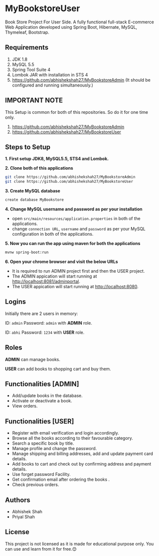 # MyBookstoreUser
Book Store Project For User Side.
A fully functional full-stack E-commerce Web Application developed using Spring Boot, Hibernate, MySQL, Thymeleaf, Bootstrap.

## Requirements
1. JDK 1.8
2. MySQL 5.5
3. Spring Tool Suite 4 
4. Lombok JAR with installation in STS 4
5. https://github.com/abhishekshah27/MyBookstoreAdmin (It should be configured and running simultaneously.)

## IMPORTANT NOTE
This Setup is common for both of this repositories. So do it for one time only.
1. https://github.com/abhishekshah27/MyBookstoreAdmin
2. https://github.com/abhishekshah27/MyBookstoreUser

## Steps to Setup

**1. First setup JDK8, MySQL5.5, STS4 and Lombok.**

**2. Clone both of this applications**

```bash
git clone https://github.com/abhishekshah27/MyBookstoreAdmin
git clone https://github.com/abhishekshah27/MyBookstoreUser
```

**3. Create MySQL database**
```bash
create database MyBookstore
```

**4. Change MySQL username and password as per your installation**
+ open `src/main/resources/application.properties` in both of the applications.
+ change `connection URL`, `username` and `password` as per your MySQL configuration in both of the applications.

**5. Now you can run the app using maven for both the applications**
```bash
mvnw spring-boot:run
```

**6. Open your chrome browser and visit the below URLs** 
+ It is required to run ADMIN project first and then the USER project.
+ The ADMIN appication will start running at <http://localhost:8081/adminportal>.
+ The USER appication will start running at <http://localhost:8080>.

## Logins

Initially there are 2 users in memory:

ID: ```admin``` Password: ```admin``` with **ADMIN** role.

ID: ```abhi``` Password: ```1234``` with **USER** role.

## Roles

**ADMIN** can manage books.

**USER** can add books to shopping cart and buy them.


## Functionalities [ADMIN]
+ Add/update books in the database.
+ Activate or deactivate a book.
+ View orders.

## Functionalities [USER]
+ Register with email verification and login accordingly.
+ Browse all the books according to their favourable category.
+ Search a specific book by title.
+ Manage profile and change the password.
+ Manage shipping and billing addresses, add and update payment card details.
+ Add books to cart and check out by confirming address and payment details.
+ Use forget password Facility.
+ Get confirmation email after ordering the books .
+ Check previous orders.



## Authors
* Abhishek Shah
* Priyal Shah

## License
This project is not licensed as it is made for educational purpose only. You can use and learn from it for free.😊
